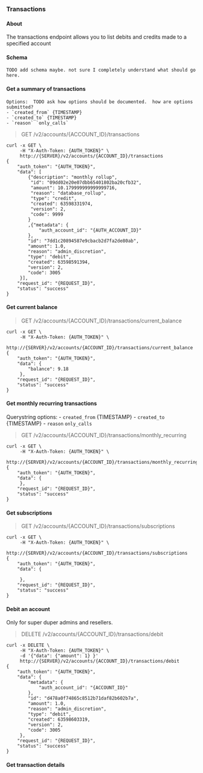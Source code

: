 ### Transactions

#### About

The transactions endpoint allows you to list debits and credits made to a specified account

#### Schema
    TODO add schema maybe. not sure I completely understand what should go here.

#### Get a summary of transactions

    Options:  TODO ask how options should be documented.  how are options submitted?
    - `created_from` {TIMESTAMP}
    - `created_to` {TIMESTAMP}
    - `reason` `only_calls`

> GET /v2/accounts/{ACCOUNT_ID}/transactions

```curl
curl -x GET \
     -H "X-Auth-Token: {AUTH_TOKEN}" \
     http://{SERVER}/v2/accounts/{ACCOUNT_ID}/transactions
{
    "auth_token": "{AUTH_TOKEN}",
    "data": [
        {"description": "monthly rollup",
         "id": "09dd02e20e07dbb65401802ba20cfb32",
         "amount": 10.179999999999999716,
         "reason": "database_rollup",
         "type": "credit",
         "created": 63598331974,
         "version": 2,
         "code": 9999
        }
        ,{"metadata": {
            "auth_account_id": "{AUTH_ACCOUNT_ID}"
        },
        "id": "7dd1c20894587e9cbacb2d7fa2de80ab",
        "amount": 1.0,
        "reason": "admin_discretion",
        "type": "debit",
        "created": 63598591394,
        "version": 2,
        "code": 3005
     }],
    "request_id": "{REQUEST_ID}",
    "status": "success"
}
```

#### Get current balance

> GET /v2/accounts/{ACCOUNT_ID}/transactions/current_balance

```curl
curl -x GET \
     -H "X-Auth-Token: {AUTH_TOKEN}" \
     http://{SERVER}/v2/accounts/{ACCOUNT_ID}/transactions/current_balance
{
    "auth_token": "{AUTH_TOKEN}",
    "data": {
        "balance": 9.18
     },
    "request_id": "{REQUEST_ID}",
    "status": "success"
}
```

#### Get monthly recurring transactions

Querystring options:
    - `created_from` {TIMESTAMP}
    - `created_to` {TIMESTAMP}
    - `reason` `only_calls`

> GET /v2/accounts/{ACCOUNT_ID}/transactions/monthly_recurring

```curl
curl -x GET \
     -H "X-Auth-Token: {AUTH_TOKEN}" \
     http://{SERVER}/v2/accounts/{ACCOUNT_ID}/transactions/monthly_recurring
{
    "auth_token": "{AUTH_TOKEN}",
    "data": {
     },
    "request_id": "{REQUEST_ID}",
    "status": "success"
}
```

#### Get subscriptions

> GET /v2/accounts/{ACCOUNT_ID}/transactions/subscriptions

```curl
curl -x GET \
     -H "X-Auth-Token: {AUTH_TOKEN}" \
     http://{SERVER}/v2/accounts/{ACCOUNT_ID}/transactions/subscriptions
{
    "auth_token": "{AUTH_TOKEN}",
    "data": {

     },
    "request_id": "{REQUEST_ID}",
    "status": "success"
}
```

#### Debit an account

Only for super duper admins and resellers.

> DELETE /v2/accounts/{ACCOUNT_ID}/transactions/debit

```curl
curl -x DELETE \
     -H "X-Auth-Token: {AUTH_TOKEN}" \
     -d '{"data": {"amount": 1} }'
     http://{SERVER}/v2/accounts/{ACCOUNT_ID}/transactions/debit
{
    "auth_token": "{AUTH_TOKEN}",
    "data": {
        "metadata": {
            "auth_account_id": "{ACCOUNT_ID}"
        },
        "id": "d478a0f74865c8512b71daf82b602b7a",
        "amount": 1.0,
        "reason": "admin_discretion",
        "type": "debit",
        "created": 63598603319,
        "version": 2,
        "code": 3005
     },
    "request_id": "{REQUEST_ID}",
    "status": "success"
}
```

#### Get transaction details
